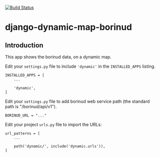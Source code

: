 [![Build Status](https://travis-ci.com/ARPA-SIMC/cosudo.svg?branch=master)](https://travis-ci.com/ARPA-SIMC/cosudo)

django-dynamic-map-borinud
==========================

Introduction
---------------

This app shows the borinud data, on a dynamic map.

Edit your `settings.py` file to include `'dynamic'` in the `INSTALLED_APPS`
listing.


    INSTALLED_APPS = [
        ...

        'dynamic',
    ]

Edit your `settings.py` file to add borinud web service path (the standard path is "/borinud/api/v1").


    BORINUD_URL = "..."

Edit your project `urls.py` file to import the URLs:



    url_patterns = [
        ...

        path('dynamic/', include('dynamic.urls')),
    ]


